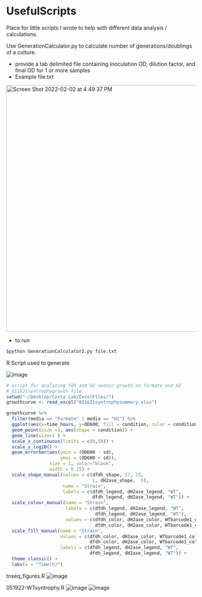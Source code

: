 # UsefulScripts
Place for little scripts I wrote to help with different data analysis / calculations. 


Use GenerationCalculator.py to calculate number of generations/doublings of a culture.
  - provide a tab delimited file containing inoculation OD, dilution factor, and final OD for 1 or more samples 
  - Example file.txt
 <img width="655" alt="Screen Shot 2022-02-02 at 4 49 37 PM" src="https://user-images.githubusercontent.com/92818902/152250830-27cbcbe2-bfa1-4be6-9831-da69346abe87.png">
 
 - to run 
 ```bash
 $python GenerationCalculator2.py file.txt 
 ```

R Script used to generate 

![image](https://user-images.githubusercontent.com/92818902/165995315-927f4e97-a130-4b21-a7a3-ed644c46a948.png)

```R
# script for analyzing fdh and H2 axenic growth on formate and H2 
# 011621syntrophygrowth file 
setwd("~/Desktop/Costa Lab/ExcelFiles/")
growthcurve <- read_excel("011621syntrophysummary.xlsx")

growthcurve %>% 
  filter(media == "Formate" | media == "H2") %>% 
  ggplot(aes(x=time_hours, y=OD600, fill = condition, color = condition)) + 
  geom_point(size =3, aes(shape = condition)) +
  geom_line(size=1 ) +
  scale_x_continuous(limits = c(0,50)) + 
  scale_y_log10() +
  geom_errorbar(aes(ymin = (OD600 - sd),
                    ymax = (OD600 + sd)),
                size = 1, color="black",
                width = 0.15) +
  scale_shape_manual(values = c(dfdh_shape, 17, 23,
                                1, dH2ase_shape,  5),
                     name = "Strain", 
                     labels = c(dfdh_legend, dH2ase_legend, "WT",
                                dfdh_legend, dH2ase_legend, "WT")) +
  scale_colour_manual(name = "Strain", 
                      labels = c(dfdh_legend, dH2ase_legend, "WT",
                                 dfdh_legend, dH2ase_legend, "WT"), 
                      values = c(dfdh_color, dH2ase_color, WTbarcode1_color,
                                 dfdh_color, dH2ase_color, WTbarcode1_color)) +
  scale_fill_manual(name = "Strain",
                    values = c(dfdh_color, dH2ase_color, WTbarcode1_color,
                               dfdh_color, dH2ase_color, WTbarcode1_color),
                    labels = c(dfdh_legend, dH2ase_legend, "WT",
                               dfdh_legend, dH2ase_legend, "WT")) + 
  theme_classic() +
  labs(x = "Time(h)")
```
tnseq_figures.R
![image](https://user-images.githubusercontent.com/92818902/165995858-75657183-4d66-4bc6-a9b7-c3f406f2bf2b.png)


051922-WTsyntrophy.R 
![image](https://user-images.githubusercontent.com/92818902/169607761-e89de370-ed37-415c-8771-86b624413307.png)
![image](https://user-images.githubusercontent.com/92818902/170331567-88c084a6-4a56-42ba-be3b-6fedc258dc96.png)


